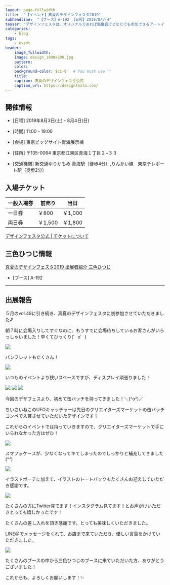 ```yaml
---
layout: page-fullwidth
title:  "【イベント】真夏のデザインフェスタ2019"
subheadline:  "【ブース】A-192 【日程】2019/8/3-4"
teaser: "デザインフェスタは、オリジナルであれば無審査でどなたでも参加できるアートイベントです。"
categories:
    - blog
tags:
    - event
header:
    image_fullwidth:
    image: design_1900x500.jpg
    pattern:
    color:
    background-color: $ci-9   # You must use ""
    title:
    caption: 真夏のデザインフェスタ公式
    caption_url: https://designfesta.com/
---
```


## 開催情報


* [日程] 2019年8月3日(土) - 8月4日(日) 

* [時間] 11:00 - 19:00 

* [会場] 東京ビッグサイト青海展示棟

* [住所] 〒135-0064 東京都江東区青海１丁目２−３３

* [交通機関] 新交通ゆりかもめ 青海駅（徒歩4分）,りんかい線　東京テレポート駅（徒歩2分）

## 入場チケット


|一般入場券|前売り|当日|
|---|---|---|
|一日券|￥800|￥1,000|
|両日券|￥1,500|￥1,800|

<a href="https://designfesta.com/about-ticket/">デザインフェスタ公式 | チケットについて</a>

## 三色ひつじ情報

<a href="https://designfesta.com/about-artist-detail2/?md=detail&id=oT1Ka7GG8l3Hzsiweq9sqw%3D%3D">真夏のデザインフェスタ2019 出展者紹介 三色ひつじ</a>

* [ブース] A-192

---

## 出展報告



５月のvol.49に引き続き、真夏のデザインフェスタに初参加させていただきました♪

朝７時に会場入りしてすぐなのに、もうすでに会場待ちしているお客さんがいらっしゃいました！早くてびっくり(゜o゜)

<img src="https://www.instagram.com/p/B0_B2fbHPZC/media?size=l" style="">

パンフレットもたくさん！

<img src="https://www.instagram.com/p/B0_CIEinz4o/media?size=l" style="">

いつものイベントより狭いスペースですが、ディスプレイ頑張りました！

<img src="https://www.instagram.com/p/B0_B7pGnE5Z/media?size=l" style="">

<img src="https://www.instagram.com/p/B0_CCzeHTZW/media?size=l" style="">

<img src="https://www.instagram.com/p/B0_B_Ipn1uR/media?size=l" style="">

今回のデザフェスより、初めて缶バッチを持ってきました！＼(^o^)／

ちいさいねこのUFOキャッチャーは先日のクリエイターズマーケットの缶バッチコンペで入賞させていただいたデザインです！

これからのイベントでは持っていきますので、クリエイターズマーケットで手にいられなかった方はぜひ！

<img src="https://www.instagram.com/p/B0_CBBNHigG/media?size=l" style="">

スマフォケースが、少なくなってキてしまったのでしっかりと補充してきました(*^^*)

<img src="https://www.instagram.com/p/B0_CEkAnsCj/media?size=l" style="">

イラストポーチに加えて、イラストのトートバックもたくさんお迎えしていただき感謝です。

<img src="https://www.instagram.com/p/B0_CGRvHrEH/media?size=l" style="">

たくさんの方にTwitter見てます！インスタグラム見てます！とお声がけいただきとっても嬉しかったです！

たくさんの差し入れを頂き感謝です。とっても美味しくいただきました。

LINE＠でメッセージをくれて、お店まで来ていただき、優しい言葉をかけていただきました。

<img src="https://www.instagram.com/p/B1AvcihnDog/media?size=l" style="">

たくさんのブースの中から三色ひつじのブースに来ていただいた方、ありがとうございました！ 

これからも、よろしくお願いします！✨